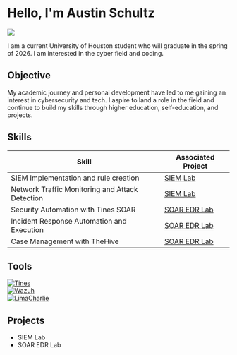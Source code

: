 # Hello, I'm Austin Schultz
<a href="https://linkedin.com/in/austin-schultz-a4b8b028b"><img src="https://img.shields.io/badge/-LinkedIn-0072b1?&style=for-the-badge&logo=linkedin&logoColor=white" /></a>


I am a current University of Houston student who will graduate in the spring of 2026. I am interested in the cyber field and coding.

## Objective

My academic journey and personal development have led to me gaining an interest in cybersecurity and tech. I aspire to land a role in the field and continue to build my skills through higher education, self-education, and projects. 

## Skills

| Skill                                         | Associated Project         |
|-----------------------------------------------|----------------------------|
| SIEM Implementation and rule creation          | <a href="https://github.com/usuiWind/wazuh-siem-lab">SIEM Lab</a>|
| Network Traffic Monitoring and Attack Detection | <a href="https://github.com/usuiWind/wazuh-siem-lab">SIEM Lab</a>|
| Security Automation with Tines SOAR         | <a href="https://github.com/usuiWind/SOAR-EDR-PROJECT" >SOAR EDR Lab</a>|
| Incident Response Automation and Execution      | <a href="https://github.com/usuiWind/SOAR-EDR-PROJECT" >SOAR EDR Lab</a>|
| Case Management with TheHive                  |  <a href="https://github.com/usuiWind/SOAR-EDR-PROJECT" >SOAR EDR Lab</a>|


## Tools

<body>
    <div>
        <a href="https://www.tines.com" target="_blank">
            <img src="https://img.shields.io/badge/-Tines-4A90E2?style=for-the-badge&logo=tines&logoColor=white" alt="Tines">
        </a>
    </div>
    <div>
        <a href="https://wazuh.com" target="_blank">
            <img src="https://img.shields.io/badge/-Wazuh-5A5A5A?style=for-the-badge&logo=wazuh&logoColor=white" alt="Wazuh">
        </a>
    </div>
    <div>
        <a href="https://limacharlie.io" target="_blank">
            <img src="https://img.shields.io/badge/-LimaCharlie-0033A0?style=for-the-badge&logo=limacharlie&logoColor=white" alt="LimaCharlie">
        </a>
    </div>

## Projects
- SIEM Lab
- SOAR EDR Lab
<!--
**usuiWind/usuiWind** is a ✨ _special_ ✨ repository because its `README.md` (this file) appears on your GitHub profile.

Here are some ideas to get you started:

- 🔭 I’m currently working on ...
- 🌱 I’m currently learning ...
- 👯 I’m looking to collaborate on ...
- 🤔 I’m looking for help with ...
- 💬 Ask me about ...
- 📫 How to reach me: ...
- 😄 Pronouns: ...
- ⚡ Fun fact: ...
-->
